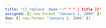 ```yaml
---
title: "{{ replace .Name "-" " " | title }}"
assigned: {{ now.Format "January 2, 2006" }}
due: {{ now.Format "January 2, 2006" }}
---
```

